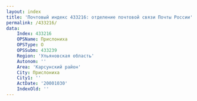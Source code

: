 ```yaml
---
layout: index
title: 'Почтовый индекс 433216: отделение почтовой связи Почты России'
permalink: /433216/
data:
    Index: 433216
    OPSName: Прислониха
    OPSType: О
    OPSSubm: 433239
    Region: 'Ульяновская область'
    Autonom: ''
    Area: 'Карсунский район'
    City: Прислониха
    City1: ''
    ActDate: '20001030'
    IndexOld: ''
---
```

